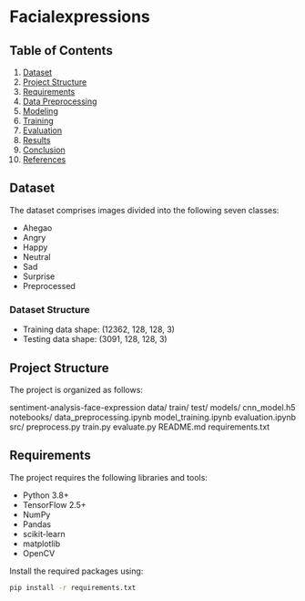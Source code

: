 # Facialexpressions
## Table of Contents

1. [Dataset](#dataset)
2. [Project Structure](#project-structure)
3. [Requirements](#requirements)
4. [Data Preprocessing](#data-preprocessing)
5. [Modeling](#modeling)
6. [Training](#training)
7. [Evaluation](#evaluation)
8. [Results](#results)
9. [Conclusion](#conclusion)
10. [References](#references)

## Dataset

The dataset comprises images divided into the following seven classes:
- Ahegao
- Angry
- Happy
- Neutral
- Sad
- Surprise
- Preprocessed

### Dataset Structure

- Training data shape: (12362, 128, 128, 3)
- Testing data shape: (3091, 128, 128, 3)

## Project Structure

The project is organized as follows:

sentiment-analysis-face-expression
data/
train/
test/
models/
cnn_model.h5
notebooks/
data_preprocessing.ipynb
model_training.ipynb
evaluation.ipynb
src/
preprocess.py
train.py
evaluate.py
README.md
requirements.txt

## Requirements

The project requires the following libraries and tools:

- Python 3.8+
- TensorFlow 2.5+
- NumPy
- Pandas
- scikit-learn
- matplotlib
- OpenCV

Install the required packages using:

```bash
pip install -r requirements.txt


